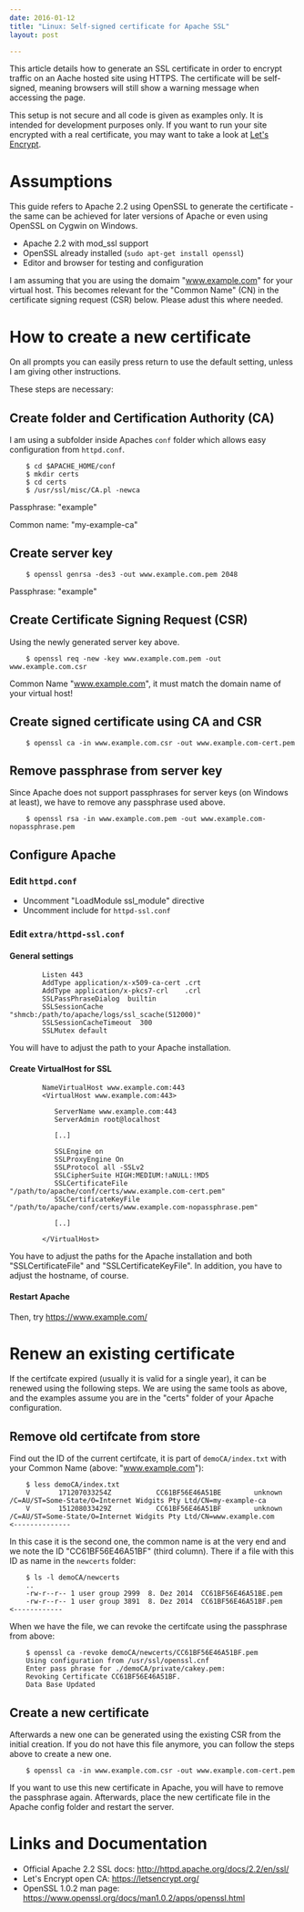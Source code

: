 ```yaml
---
date: 2016-01-12
title: "Linux: Self-signed certificate for Apache SSL"
layout: post

---
```


This article details how to generate an SSL certificate in order to encrypt traffic on an Aache hosted site using HTTPS. The certificate will be self-signed, meaning browsers will still show a warning message when accessing the page.

<!--more-->

This setup is not secure and all code is given as examples only. It is intended for development purposes only. If you want to run your site encrypted with a real certificate, you may want to take a look at [Let's Encrypt](https://letsencrypt.org/).

# Assumptions

This guide refers to Apache 2.2 using OpenSSL to generate the certificate - the same can be achieved for later versions of Apache or even using OpenSSL on Cygwin on Windows. 

* Apache 2.2 with mod_ssl support
* OpenSSL already installed (`sudo apt-get install openssl`)
* Editor and browser for testing and configuration

I am assuming that you are using the domaim "www.example.com" for your virtual host. This becomes relevant for the "Common Name" (CN) in the certificate signing request (CSR) below. Please adust this where needed.

 
# How to create a new certificate

On all prompts you can easily press return to use the default setting, unless I am giving other instructions.

These steps are necessary:

## Create folder and Certification Authority (CA)

I am using a subfolder inside Apaches `conf` folder which allows easy configuration from `httpd.conf`.

        $ cd $APACHE_HOME/conf
        $ mkdir certs
        $ cd certs
        $ /usr/ssl/misc/CA.pl -newca

Passphrase: "example"

Common name: "my-example-ca"

## Create server key

        $ openssl genrsa -des3 -out www.example.com.pem 2048

Passphrase: "example"

## Create Certificate Signing Request (CSR)

Using the newly generated server key above.

        $ openssl req -new -key www.example.com.pem -out www.example.com.csr

Common Name "www.example.com", it must match the domain name of your virtual host!

## Create signed certificate using CA and CSR


        $ openssl ca -in www.example.com.csr -out www.example.com-cert.pem

## Remove passphrase from server key

Since Apache does not support passphrases for server keys (on Windows at least), we have to remove any passphrase used above.
 
        $ openssl rsa -in www.example.com.pem -out www.example.com-nopassphrase.pem

## Configure Apache


### Edit `httpd.conf`

* Uncomment "LoadModule ssl_module" directive 
* Uncomment include for `httpd-ssl.conf`

### Edit `extra/httpd-ssl.conf` 

#### General settings

            Listen 443
            AddType application/x-x509-ca-cert .crt
            AddType application/x-pkcs7-crl    .crl
            SSLPassPhraseDialog  builtin
            SSLSessionCache        "shmcb:/path/to/apache/logs/ssl_scache(512000)"
            SSLSessionCacheTimeout  300
            SSLMutex default

You will have to adjust the path to your Apache installation.

#### Create VirtualHost for SSL

            NameVirtualHost www.example.com:443
            <VirtualHost www.example.com:443>

               ServerName www.example.com:443
               ServerAdmin root@localhost

               [..]

               SSLEngine on
               SSLProxyEngine On
               SSLProtocol all -SSLv2
               SSLCipherSuite HIGH:MEDIUM:!aNULL:!MD5
               SSLCertificateFile "/path/to/apache/conf/certs/www.example.com-cert.pem"
               SSLCertificateKeyFile "/path/to/apache/conf/certs/www.example.com-nopassphrase.pem"

               [..]

            </VirtualHost>

You have to adjust the paths for the Apache installation and both "SSLCertificateFile" and "SSLCertificateKeyFile". In addition, you have to adjust the hostname, of course.

#### Restart Apache

Then, try https://www.example.com/

# Renew an existing certificate

If the certifcate expired (usually it is valid for a single year), it can be renewed using the following steps. We are using the same tools as above, and the examples assume you are in the "certs" folder of your Apache configuration.

## Remove old certifcate from store

Find out the ID of the current certifcate, it is part of `demoCA/index.txt` with your Common Name (above: "www.example.com"):

        $ less demoCA/index.txt
        V       171207033254Z           CC61BF56E46A51BE        unknown /C=AU/ST=Some-State/O=Internet Widgits Pty Ltd/CN=my-example-ca
        V       151208033429Z           CC61BF56E46A51BF        unknown /C=AU/ST=Some-State/O=Internet Widgits Pty Ltd/CN=www.example.com    <-------------- 

In this case it is the second one, the common name is at the very end and we note the ID "CC61BF56E46A51BF" (third column). There if a file with this ID as name in the `newcerts` folder:

        $ ls -l demoCA/newcerts
        ..
        -rw-r--r-- 1 user group 2999  8. Dez 2014  CC61BF56E46A51BE.pem
        -rw-r--r-- 1 user group 3891  8. Dez 2014  CC61BF56E46A51BF.pem   <------------ 

When we have the file, we can revoke the certifcate using the passphrase from above:

        $ openssl ca -revoke demoCA/newcerts/CC61BF56E46A51BF.pem
        Using configuration from /usr/ssl/openssl.cnf
        Enter pass phrase for ./demoCA/private/cakey.pem:
        Revoking Certificate CC61BF56E46A51BF.
        Data Base Updated

## Create a new certificate

Afterwards a new one can be generated using the existing CSR from the initial creation. If you do not have this file anymore, you can follow the steps above to create a new one.

        $ openssl ca -in www.example.com.csr -out www.example.com-cert.pem

If you want to use this new certificate in Apache, you will have to remove the passphrase again. Afterwards, place the new certificate file in the Apache config folder and restart the server.

# Links and Documentation

* Official Apache 2.2 SSL docs: http://httpd.apache.org/docs/2.2/en/ssl/
* Let's Encrypt open CA: https://letsencrypt.org/
* OpenSSL 1.0.2 man page: https://www.openssl.org/docs/man1.0.2/apps/openssl.html
